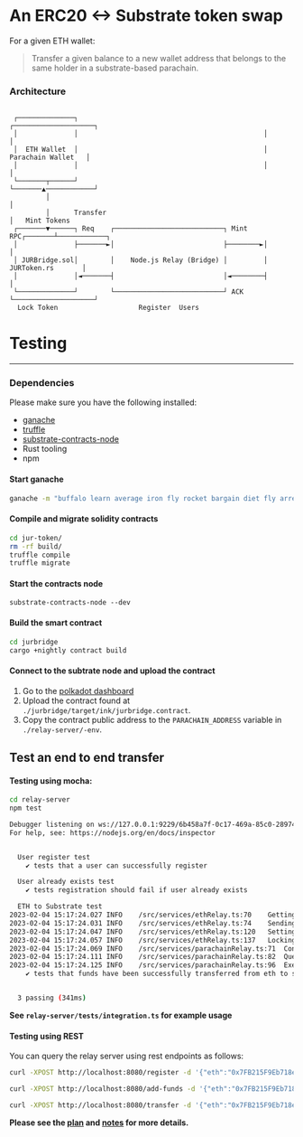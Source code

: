 # An ERC20 <-> Substrate token swap
For a given ETH wallet:
 >Transfer a given balance to a new wallet address that belongs to the same holder in a substrate-based parachain.

### Architecture
```

 ┌──────────────┐                                              ┌────────────────────┐
 │              │                                              │                    │
 │  ETH Wallet  │                                              │ Parachain Wallet   │
 │              │                                              │                    │
 └───────┬──────┘                                              └───────▲────────────┘
         │                                                             │
         │      Transfer                                               │   Mint Tokens
 ┌───────▼──────┐ Req    ┌───────────────────────────┐ Mint RPC┌───────┴────────────┐
 │              ├───────►│                           ├────────►│                    │
 │ JURBridge.sol│        │    Node.js Relay (Bridge) │         │  JURToken.rs       │
 │              │◄───────┤                           │◄────────┤                    │
 └──────────────┘        └───────────────────────────┘ ACK     └────────────────────┘
  Lock Token                    Register  Users

```


# Testing
---

### Dependencies
Please make sure you have the following installed:
- [ganache](https://trufflesuite.com/ganache/)
- [truffle](https://trufflesuite.com/docs/truffle/how-to/install/)
- [substrate-contracts-node](https://github.com/paritytech/substrate-contracts-node)
- Rust tooling
- npm

#### Start ganache
```bash
ganache -m "buffalo learn average iron fly rocket bargain diet fly arrest thank keen"
```

#### Compile and migrate solidity contracts
```bash
cd jur-token/
rm -rf build/
truffle compile
truffle migrate
```

#### Start the contracts node
```
substrate-contracts-node --dev
```

#### Build the smart contract
```bash
cd jurbridge
cargo +nightly contract build
```

#### Connect to the subtrate node and upload the contract
1. Go to the [polkadot dashboard](https://polkadotjs-apps.web.app/?rpc=ws%3A%2F%2F127.0.0.1%3A9944#/contracts)
2. Upload the contract found at `./jurbridge/target/ink/jurbridge.contract`.
3. Copy the contract public address to the `PARACHAIN_ADDRESS` variable in `./relay-server/-env`.

## Test an end to end transfer
#### Testing using mocha: 
```bash
cd relay-server
npm test
```
```bash
Debugger listening on ws://127.0.0.1:9229/6b458a7f-0c17-469a-85c0-28974e8017ed
For help, see: https://nodejs.org/en/docs/inspector


  User register test
    ✔ tests that a user can successfully register

  User already exists test
    ✔ tests registration should fail if user already exists

  ETH to Substrate test
2023-02-04 15:17:24.027	INFO	/src/services/ethRelay.ts:70	Getting gas price and nonce
2023-02-04 15:17:24.031	INFO	/src/services/ethRelay.ts:74	Sending signed transaction
2023-02-04 15:17:24.047	INFO	/src/services/ethRelay.ts:120	Setting approval on token contract
2023-02-04 15:17:24.057	INFO	/src/services/ethRelay.ts:137	Locking funds on bridge contract
2023-02-04 15:17:24.069	INFO	/src/services/parachainRelay.ts:71	Connecting to substrate endpoint
2023-02-04 15:17:24.111	INFO	/src/services/parachainRelay.ts:82	Querying substrate contract for refTime and proofSize
2023-02-04 15:17:24.125	INFO	/src/services/parachainRelay.ts:96	Executing transfer to substrate
    ✔ tests that funds have been successfully transferred from eth to substrate (307ms)


  3 passing (341ms)
```
**See `relay-server/tests/integration.ts` for example usage**

#### Testing using REST
You can query the relay server using rest endpoints as follows:
```bash
curl -XPOST http://localhost:8080/register -d '{"eth":"0x7FB215F9Eb718e0757182Ae9a3A596Bcf0b1c40d", "uri":"//Alice"}' -H "Content-Type: application/json"

curl -XPOST http://localhost:8080/add-funds -d '{"eth":"0x7FB215F9Eb718e0757182Ae9a3A596Bcf0b1c40d", "amount": 10000000}' -H "Content-Type: application/json"

curl -XPOST http://localhost:8080/transfer -d '{"eth":"0x7FB215F9Eb718e0757182Ae9a3A596Bcf0b1c40d", "ethPriv": "0x9fed92bcfe9c078c15d3548e5763c17dde60715ce5fdca5c70f2bfd14b08a4e4", "amount": 1000}' -H "Content-Type: application/json"
```


**Please see the [plan](plan.md) and [notes](notes.md) for more details.**